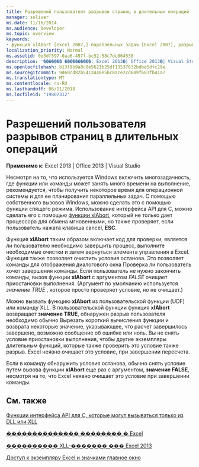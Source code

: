 ```yaml
---
title: Разрешений пользователя разрывов страниц в длительных операций
manager: soliver
ms.date: 11/16/2014
ms.audience: Developer
ms.topic: overview
keywords:
- функция xlAbort [excel 2007,] параллельных задач [Excel 2007], разрывов пользователя [Excel 2007]
localization_priority: Normal
ms.assetid: 0e3df597-0aa6-497f-bc52-58c7dc064538
description: '������� ����������: Excel 2013�| Office 2013�| Visual Studio'
ms.openlocfilehash: b13f9b9a8c0e5621b25df13537632bdbe5dfc29e
ms.sourcegitcommit: 9d60cd82b5413446e5bc8ace2cd689f683fb41a7
ms.translationtype: MT
ms.contentlocale: ru-RU
ms.lasthandoff: 06/11/2018
ms.locfileid: "19807312"
---
```

# <a name="permitting-user-breaks-in-lengthy-operations"></a>Разрешений пользователя разрывов страниц в длительных операций

 **Применимо к**: Excel 2013 | Office 2013 | Visual Studio 
  
Несмотря на то, что используется Windows включить многозадачность, где функции или команды может занять много времени на выполнение, рекомендуется, чтобы получить некоторое время для операционной системы и для ее планирования параллельных задач. С помощью собственного вызовов Windows, можно сделать это с помощью функции спящего режима. Использование интерфейса API для C, можно сделать его с помощью [функции xlAbort](xlabort.md), который не только дает процессора для обмена мгновенными, но также проверяет, если пользователь нажата клавиша cancel, **ESC**.
  
Функция **xlAbort** таким образом включает код для проверки, является ли пользователю необходимо завершить процесс, выполните необходимые очистки и затем вернуться элемента управления в Excel. Функция также позволяет очистить условия останова. Это позволяет команды для отображения диалогового окна Проверка ли пользователь хочет завершения команды. Если пользователь не нужно закончить команды, вызов функции **xlAbort** с аргументом *FALSE* очищает приостановки выполнения. (Аргумент по умолчанию используется *значение TRUE* , которое просто проверяет условие, но не очищает.) 
  
Можно вызвать функцию **xlAbort** из пользовательской функции (UDF) или команду XLL. В пользовательской функции функция **xlAbort** возвращает **значение TRUE**, обнаружен разрыв пользователя необходимо обычно Вырезать короткий вычисления функции и возврата некоторые значение, указывающее, что расчет завершилось завершено, возможно сообщение об ошибке или ноль. Вы не снять условие приостановки выполнения, чтобы другие экземпляры длительным функций, которые также проверить это условие также разрыв. Excel неявно очищает это условие, при завершении пересчета.
  
Если в команду обнаружить условия останова, обычно снять условие путем вызова функции **xlAbort** еще раз с аргументом, **значение FALSE**, несмотря на то, что Excel неявно очищает это условие при завершении команды.
  
## <a name="see-also"></a>См. также



[Функции интерфейса API для C, которые могут вызываться только из DLL или XLL](c-api-functions-that-can-be-called-only-from-a-dll-or-xll.md)
  
[�������������� �������� � Excel](multithreaded-recalculation-in-excel.md)
  
[���������� XLL-������� ��� Excel 2013](developing-excel-xlls.md)
  
[Доступ к экземпляру Excel и значками главное окно](how-to-access-excel-instance-and-main-window-handles.md)

